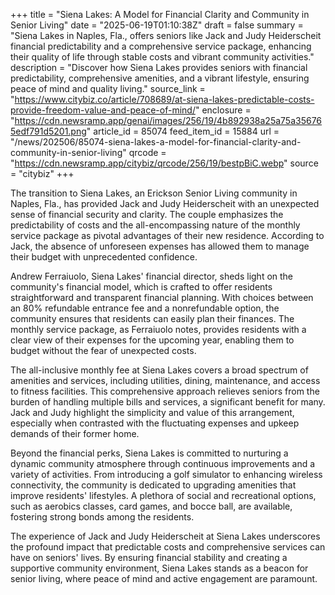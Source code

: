 +++
title = "Siena Lakes: A Model for Financial Clarity and Community in Senior Living"
date = "2025-06-19T01:10:38Z"
draft = false
summary = "Siena Lakes in Naples, Fla., offers seniors like Jack and Judy Heiderscheit financial predictability and a comprehensive service package, enhancing their quality of life through stable costs and vibrant community activities."
description = "Discover how Siena Lakes provides seniors with financial predictability, comprehensive amenities, and a vibrant lifestyle, ensuring peace of mind and quality living."
source_link = "https://www.citybiz.co/article/708689/at-siena-lakes-predictable-costs-provide-freedom-value-and-peace-of-mind/"
enclosure = "https://cdn.newsramp.app/genai/images/256/19/4b892938a25a75a356765edf791d5201.png"
article_id = 85074
feed_item_id = 15884
url = "/news/202506/85074-siena-lakes-a-model-for-financial-clarity-and-community-in-senior-living"
qrcode = "https://cdn.newsramp.app/citybiz/qrcode/256/19/bestpBiC.webp"
source = "citybiz"
+++

<p>The transition to Siena Lakes, an Erickson Senior Living community in Naples, Fla., has provided Jack and Judy Heiderscheit with an unexpected sense of financial security and clarity. The couple emphasizes the predictability of costs and the all-encompassing nature of the monthly service package as pivotal advantages of their new residence. According to Jack, the absence of unforeseen expenses has allowed them to manage their budget with unprecedented confidence.</p><p>Andrew Ferraiuolo, Siena Lakes' financial director, sheds light on the community's financial model, which is crafted to offer residents straightforward and transparent financial planning. With choices between an 80% refundable entrance fee and a nonrefundable option, the community ensures that residents can easily plan their finances. The monthly service package, as Ferraiuolo notes, provides residents with a clear view of their expenses for the upcoming year, enabling them to budget without the fear of unexpected costs.</p><p>The all-inclusive monthly fee at Siena Lakes covers a broad spectrum of amenities and services, including utilities, dining, maintenance, and access to fitness facilities. This comprehensive approach relieves seniors from the burden of handling multiple bills and services, a significant benefit for many. Jack and Judy highlight the simplicity and value of this arrangement, especially when contrasted with the fluctuating expenses and upkeep demands of their former home.</p><p>Beyond the financial perks, Siena Lakes is committed to nurturing a dynamic community atmosphere through continuous improvements and a variety of activities. From introducing a golf simulator to enhancing wireless connectivity, the community is dedicated to upgrading amenities that improve residents' lifestyles. A plethora of social and recreational options, such as aerobics classes, card games, and bocce ball, are available, fostering strong bonds among the residents.</p><p>The experience of Jack and Judy Heiderscheit at Siena Lakes underscores the profound impact that predictable costs and comprehensive services can have on seniors' lives. By ensuring financial stability and creating a supportive community environment, Siena Lakes stands as a beacon for senior living, where peace of mind and active engagement are paramount.</p>
